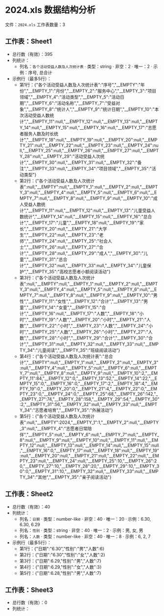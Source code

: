 # 2024.xls 数据结构分析

文件：`2024.xls`
工作表数量：3

## 工作表：Sheet1
- 总行数（有效）：395
- 列统计：
  - 列名：`各个活动受益人数及人次统计表` · 类型：string · 非空：2 · 唯一：2 · 示例：序号, 总合计
- 示例行（最多5行）：
  - 第1行：{"各个活动受益人数及人次统计表":"序号","__EMPTY":"年份","__EMPTY_1":"月份","__EMPTY_2":"服务中心","__EMPTY_3":"项目领域","__EMPTY_4":"活动类型","__EMPTY_5":"活动日期","__EMPTY_6":"活动名称","__EMPTY_7":"受益对象","__EMPTY_8":"统计人","__EMPTY_9":"统计日期","__EMPTY_10":"本次活动受益人数统计","__EMPTY_11":null,"__EMPTY_12":null,"__EMPTY_13":null,"__EMPTY_14":null,"__EMPTY_15":null,"__EMPTY_16":null,"__EMPTY_17":"志愿者服务人数及时长统计","__EMPTY_18":null,"__EMPTY_19":null,"__EMPTY_20":null,"__EMPTY_21":null,"__EMPTY_22":null,"__EMPTY_23":null,"__EMPTY_24":null,"__EMPTY_25":null,"__EMPTY_26":null,"__EMPTY_27":null,"__EMPTY_28":null,"__EMPTY_29":"活动受益人次统计","__EMPTY_30":null,"__EMPTY_31":null,"__EMPTY_32":"备注","__EMPTY_33":null,"__EMPTY_34":"项目领域","__EMPTY_35":"活动类型"}
  - 第2行：{"各个活动受益人数及人次统计表":null,"__EMPTY":null,"__EMPTY_1":null,"__EMPTY_2":null,"__EMPTY_3":null,"__EMPTY_4":null,"__EMPTY_5":null,"__EMPTY_6":null,"__EMPTY_7":null,"__EMPTY_8":null,"__EMPTY_9":null,"__EMPTY_10":"成人受益人数统计","__EMPTY_11":null,"__EMPTY_12":null,"__EMPTY_13":"儿童受益人数统计","__EMPTY_14":null,"__EMPTY_15":null,"__EMPTY_16":"总合计","__EMPTY_17":"儿童","__EMPTY_18":null,"__EMPTY_19":"家长","__EMPTY_20":null,"__EMPTY_21":"大学生","__EMPTY_22":null,"__EMPTY_23":"老师","__EMPTY_24":null,"__EMPTY_25":"社会人士","__EMPTY_26":null,"__EMPTY_27":"合计","__EMPTY_28":null,"__EMPTY_29":"成人","__EMPTY_30":"儿童","__EMPTY_31":"总合计","__EMPTY_32":null,"__EMPTY_33":null,"__EMPTY_34":"儿童保护","__EMPTY_35":"高校志愿者小额阅读活动"}
  - 第3行：{"各个活动受益人数及人次统计表":null,"__EMPTY":null,"__EMPTY_1":null,"__EMPTY_2":null,"__EMPTY_3":null,"__EMPTY_4":null,"__EMPTY_5":null,"__EMPTY_6":null,"__EMPTY_7":null,"__EMPTY_8":null,"__EMPTY_9":null,"__EMPTY_10":"男性","__EMPTY_11":"女性","__EMPTY_12":"合计","__EMPTY_13":"男童","__EMPTY_14":"女童","__EMPTY_15":"合计","__EMPTY_16":null,"__EMPTY_17":"人数","__EMPTY_18":"小时","__EMPTY_19":"人数","__EMPTY_20":"小时","__EMPTY_21":"人数","__EMPTY_22":"小时","__EMPTY_23":"人数","__EMPTY_24":"小时","__EMPTY_25":"人数","__EMPTY_26":"小时","__EMPTY_27":"人数","__EMPTY_28":"小时","__EMPTY_29":"合计","__EMPTY_30":"合计","__EMPTY_31":null,"__EMPTY_32":null,"__EMPTY_33":null,"__EMPTY_34":"儿童阅读","__EMPTY_35":"班级阅读活动"}
  - 第4行：{"各个活动受益人数及人次统计表":"总合计","__EMPTY":null,"__EMPTY_1":null,"__EMPTY_2":null,"__EMPTY_3":null,"__EMPTY_4":null,"__EMPTY_5":null,"__EMPTY_6":null,"__EMPTY_7":null,"__EMPTY_8":null,"__EMPTY_9":null,"__EMPTY_10":2,"__EMPTY_11":84,"__EMPTY_12":0,"__EMPTY_13":52,"__EMPTY_14":22,"__EMPTY_15":0,"__EMPTY_16":0,"__EMPTY_17":2,"__EMPTY_18":4,"__EMPTY_19":0,"__EMPTY_20":0,"__EMPTY_21":4,"__EMPTY_22":0,"__EMPTY_23":0,"__EMPTY_24":0,"__EMPTY_25":68,"__EMPTY_26":142,"__EMPTY_27":74,"__EMPTY_28":158,"__EMPTY_29":54,"__EMPTY_30":2,"__EMPTY_31":56,"__EMPTY_32":null,"__EMPTY_33":null,"__EMPTY_34":"志愿者培育","__EMPTY_35":"外展活动"}
  - 第5行：{"各个活动受益人数及人次统计表":null,"__EMPTY":2024,"__EMPTY_1":1,"__EMPTY_2":null,"__EMPTY_3":null,"__EMPTY_4":"志愿者日常陪伴","__EMPTY_5":null,"__EMPTY_6":null,"__EMPTY_7":null,"__EMPTY_8":null,"__EMPTY_9":null,"__EMPTY_10":null,"__EMPTY_11":null,"__EMPTY_12":null,"__EMPTY_13":null,"__EMPTY_14":null,"__EMPTY_15":null,"__EMPTY_16":0,"__EMPTY_17":null,"__EMPTY_18":null,"__EMPTY_19":null,"__EMPTY_20":null,"__EMPTY_21":null,"__EMPTY_22":null,"__EMPTY_23":null,"__EMPTY_24":null,"__EMPTY_25":10,"__EMPTY_26":20,"__EMPTY_27":10,"__EMPTY_28":20,"__EMPTY_29":10,"__EMPTY_30":0,"__EMPTY_31":10,"__EMPTY_32":null,"__EMPTY_33":null,"__EMPTY_34":"其他","__EMPTY_35":"亲子阅读活动"}

## 工作表：Sheet2
- 总行数（有效）：40
- 列统计：
  - 列名：`日期` · 类型：number-like · 非空：40 · 唯一：20 · 示例：6.30, 6.30, 6.29
  - 列名：`性别` · 类型：string · 非空：40 · 唯一：2 · 示例：男, 女, 男
  - 列名：`人数` · 类型：number-like · 非空：40 · 唯一：8 · 示例：6, 2, 7
- 示例行（最多5行）：
  - 第1行：{"日期":"6.30","性别":"男","人数":6}
  - 第2行：{"日期":"6.30","性别":"女","人数":2}
  - 第3行：{"日期":6.29,"性别":"男","人数":7}
  - 第4行：{"日期":6.29,"性别":"女","人数":3}
  - 第5行：{"日期":6.28,"性别":"男","人数":7}

## 工作表：Sheet3
- 总行数（有效）：0
- 列统计：

